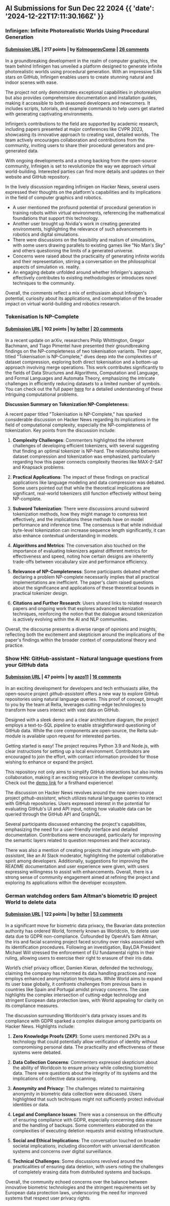 ## AI Submissions for Sun Dec 22 2024 {{ 'date': '2024-12-22T17:11:30.166Z' }}

### Infinigen: Infinite Photorealistic Worlds Using Procedural Generation

#### [Submission URL](https://github.com/princeton-vl/infinigen) | 217 points | by [KolmogorovComp](https://news.ycombinator.com/user?id=KolmogorovComp) | [26 comments](https://news.ycombinator.com/item?id=42485423)

In a groundbreaking development in the realm of computer graphics, the team behind Infinigen has unveiled a platform designed to generate infinite photorealistic worlds using procedural generation. With an impressive 5.8k stars on GitHub, Infinigen enables users to create stunning natural and indoor scenes with ease.

The project not only demonstrates exceptional capabilities in photorealism but also provides comprehensive documentation and installation guides, making it accessible to both seasoned developers and newcomers. It includes scripts, tutorials, and example commands to help users get started with generating captivating environments.

Infinigen’s contributions to the field are supported by academic research, including papers presented at major conferences like CVPR 2023, showcasing its innovative approach to creating vast, detailed worlds. The team actively encourages collaboration and contributions from the community, inviting users to share their procedural generators and pre-generated data.

With ongoing developments and a strong backing from the open-source community, Infinigen is set to revolutionize the way we approach virtual world-building. Interested parties can find more details and updates on their website and GitHub repository.

In the lively discussion regarding Infinigen on Hacker News, several users expressed their thoughts on the platform's capabilities and its implications in the field of computer graphics and robotics. 

- A user mentioned the profound potential of procedural generation in training robots within virtual environments, referencing the mathematical foundations that support this technology.
- Another user brought up Nvidia's work in creating generated environments, highlighting the relevance of such advancements in robotics and digital simulations.
- There were discussions on the feasibility and realism of simulations, with some users drawing parallels to existing games like "No Man's Sky" and others questioning the limits of a generated universe.
- Concerns were raised about the practicality of generating infinite worlds and their representation, stirring a conversation on the philosophical aspects of simulation vs. reality.
- An engaging debate unfolded around whether Infinigen's approach effectively contributes to existing methodologies or introduces novel techniques to the community.

Overall, the comments reflect a mix of enthusiasm about Infinigen's potential, curiosity about its applications, and contemplation of the broader impact on virtual world-building and robotics research.

### Tokenisation Is NP-Complete

#### [Submission URL](https://arxiv.org/abs/2412.15210) | 102 points | by [belter](https://news.ycombinator.com/user?id=belter) | [20 comments](https://news.ycombinator.com/item?id=42488853)

In a recent update on arXiv, researchers Philip Whittington, Gregor Bachmann, and Tiago Pimentel have presented their groundbreaking findings on the NP-completeness of two tokenisation variants. Their paper, titled "Tokenisation is NP-Complete," dives deep into the complexities of dataset compression, exploring both direct tokenisation and a bottom-up approach involving merge operations. This work contributes significantly to the fields of Data Structures and Algorithms, Computation and Language, and Formal Languages and Automata Theory, emphasizing the intricate challenges in efficiently reducing datasets to a limited number of symbols. You can check out the full paper [here](https://doi.org/10.48550/arXiv.2412.15210) for a detailed understanding of these intriguing computational problems.

**Discussion Summary on Tokenization NP-Completeness:**

A recent paper titled "Tokenisation is NP-Complete," has sparked considerable discussion on Hacker News regarding its implications in the field of computational complexity, especially the NP-completeness of tokenization. Key points from the discussion include:

1. **Complexity Challenges**: Commenters highlighted the inherent challenges of developing efficient tokenizers, with several suggesting that finding an optimal tokenizer is NP-hard. The relationship between dataset compression and tokenization was emphasized, particularly regarding how this paper connects complexity theories like MAX-2-SAT and Knapsack problems.

2. **Practical Applications**: The impact of these findings on practical applications like language modeling and data compression was debated. Some users pointed out that while the theoretical implications are significant, real-world tokenizers still function effectively without being NP-complete. 

3. **Subword Tokenization**: There were discussions around subword tokenization methods, how they might manage to compress text effectively, and the implications these methods have on model performance and inference time. The consensus is that while individual byte-level tokenization can increase sequence length significantly, it can also enhance contextual understanding in models.

4. **Algorithms and Metrics**: The conversation also touched on the importance of evaluating tokenizers against different metrics for effectiveness and speed, noting how certain designs are inherently trade-offs between vocabulary size and performance efficiency.

5. **Relevance of NP-Completeness**: Some participants debated whether declaring a problem NP-complete necessarily implies that all practical implementations are inefficient. The paper's claim raised questions about the significance and applications of these theoretical bounds in practical tokenizer design.

6. **Citations and Further Research**: Users shared links to related research papers and ongoing work that explores advanced tokenization techniques, reinforcing the notion that the dialogue around tokenization is actively evolving within the AI and NLP communities.

Overall, the discourse presents a diverse range of opinions and insights, reflecting both the excitement and skepticism around the implications of the paper's findings within the broader context of computational theory and practice.

### Show HN: GitHub-assistant – Natural language questions from your GitHub data

#### [Submission URL](https://github.com/reltadev/github-assistant) | 47 points | by [aazo11](https://news.ycombinator.com/user?id=aazo11) | [16 comments](https://news.ycombinator.com/item?id=42483543)

In an exciting development for developers and tech enthusiasts alike, the open-source project *github-assistant* offers a new way to explore GitHub repositories using natural language queries. This proof of concept, brought to you by the team at Relta, leverages cutting-edge technologies to transform how users interact with vast data on GitHub.

Designed with a sleek demo and a clear architecture diagram, the project employs a text-to-SQL pipeline to enable straightforward questioning of GitHub data. While the core components are open-source, the Relta sub-module is available upon request for interested parties.

Getting started is easy! The project requires Python 3.9 and Node.js, with clear instructions for setting up a local environment. Contributors are encouraged to join the effort, with contact information provided for those wishing to enhance or expand the project.

This repository not only aims to simplify GitHub interactions but also invites collaboration, making it an exciting resource in the developer community. Check out the [demo link](https://github-assistant.com) for a firsthand experience!

The discussion on Hacker News revolves around the new open-source project *github-assistant*, which utilizes natural language queries to interact with GitHub repositories. Users expressed interest in the potential for evaluating GitHub's UI and API input, noting how valuable data can be queried through the GitHub API and GraphQL.

Several participants discussed enhancing the project's capabilities, emphasizing the need for a user-friendly interface and detailed documentation. Contributions were encouraged, particularly for improving the semantic layers related to question responses and their accuracy.

There was also a mention of creating projects that integrate with *github-assistant*, like an AI Slack moderator, highlighting the potential collaborative spirit among developers. Additionally, suggestions for improving the README documentation and user experience were given, with users expressing willingness to assist with enhancements. Overall, there is a strong sense of community engagement aimed at refining the project and exploring its applications within the developer ecosystem.

### German watchdog orders Sam Altman's biometric ID project World to delete data

#### [Submission URL](https://www.euronews.com/next/2024/12/19/german-watchdog-orders-sam-altmans-biometric-id-project-world-to-delete-data) | 122 points | by [belter](https://news.ycombinator.com/user?id=belter) | [53 comments](https://news.ycombinator.com/item?id=42489072)

In a significant move for biometric data privacy, the Bavarian data protection authority has ordered World, formerly known as Worldcoin, to delete user data due to GDPR non-compliance. Cofounded by OpenAI’s Sam Altman, the iris and facial scanning project faced scrutiny over risks associated with its identification procedures. Following an investigation, BayLDA President Michael Will stressed the enforcement of EU fundamental rights in their ruling, allowing users to exercise their right to erasure of their iris data.

World’s chief privacy officer, Damien Kieran, defended the technology, claiming the company has reformed its data handling practices and now employs enhanced anonymization techniques. While World aims to expand its user base globally, it confronts challenges from previous bans in countries like Spain and Portugal amidst privacy concerns. The case highlights the complex intersection of cutting-edge technology and stringent European data protection laws, with World appealing for clarity on its compliance measures.

The discussion surrounding Worldcoin's data privacy issues and its compliance with GDPR sparked a complex dialogue among participants on Hacker News. Highlights include:

1. **Zero Knowledge Proofs (ZKP)**: Some users mentioned ZKPs as a technology that could potentially allow verification of identity without compromising personal data. The practicality and effectiveness of these systems were debated.

2. **Data Collection Concerns**: Commenters expressed skepticism about the ability of Worldcoin to ensure privacy while collecting biometric data. There were questions about the integrity of its systems and the implications of collective data scanning.

3. **Anonymity and Privacy**: The challenges related to maintaining anonymity in biometric data collection were discussed. Users highlighted that such techniques might not sufficiently protect individual identities or data.

4. **Legal and Compliance Issues**: There was a consensus on the difficulty of ensuring compliance with GDPR, especially concerning data erasure and the handling of backups. Some commenters elaborated on the complexities of executing deletion requests amid existing infrastructure.

5. **Social and Ethical Implications**: The conversation touched on broader societal implications, including discomfort with universal identification systems and concerns over digital surveillance.

6. **Technical Challenges**: Some discussions revolved around the practicalities of ensuring data deletion, with users noting the challenges of completely erasing data from distributed systems and backups.

Overall, the community echoed concerns over the balance between innovative biometric technologies and the stringent requirements set by European data protection laws, underscoring the need for improved systems that respect user privacy rights.

